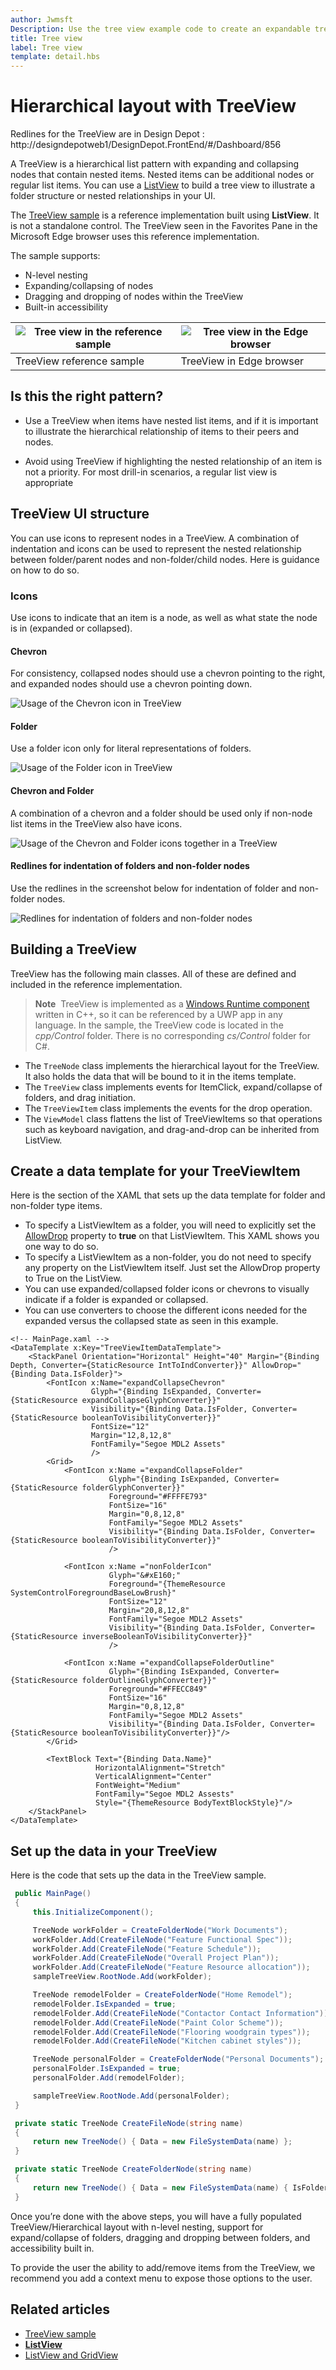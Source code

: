 ```yaml
---
author: Jwmsft
Description: Use the tree view example code to create an expandable tree.
title: Tree view
label: Tree view
template: detail.hbs
---
```

# Hierarchical layout with TreeView
<link rel="stylesheet" href="https://az835927.vo.msecnd.net/sites/uwp/Resources/css/custom.css"> 

<div class="microsoft-internal-note">
Redlines for the TreeView are in Design Depot : http://designdepotweb1/DesignDepot.FrontEnd/#/Dashboard/856
</div>

A TreeView is a hierarchical list pattern with expanding and collapsing nodes that contain nested items. Nested items can be additional nodes or regular list items. You can use a [ListView](https://msdn.microsoft.com/library/windows/apps/windows.ui.xaml.controls.listview.aspx) to build a tree view to illustrate a folder structure or nested relationships in your UI.

The [TreeView sample](http://go.microsoft.com/fwlink/?LinkId=785018) is a reference implementation built using **ListView**. It is not a standalone control. The TreeView seen in the Favorites Pane in the Microsoft Edge browser uses this reference implementation.

The sample supports:
- N-level nesting
- Expanding/collapsing of nodes
- Dragging and dropping of nodes within the TreeView
- Built-in accessibility

![Tree view in the reference sample](images/tree-view-sample.png) | ![Tree view in the Edge browser](images/tree-view-edge.png)
-- | --
TreeView reference sample | TreeView in Edge browser

## Is this the right pattern?

- Use a TreeView when items have nested list items, and if it is important to illustrate the hierarchical relationship of items to their peers and nodes.

- Avoid using TreeView if highlighting the nested relationship of an item is not a priority. For most drill-in scenarios, a regular list view is appropriate

## TreeView UI structure

You can use icons to represent nodes in a TreeView. A combination of indentation and icons can be used to represent the nested relationship between
folder/parent nodes and non-folder/child nodes. Here is guidance on how to do so.

### Icons

Use icons to indicate that an item is a node, as well as what state the node is in (expanded or collapsed).

#### Chevron

For consistency, collapsed nodes should use a chevron pointing to the right, and expanded nodes should use a chevron pointing down.

![Usage of the Chevron icon in TreeView](images/treeview_chevron.png)

#### Folder

Use a folder icon only for literal representations of folders.

![Usage of the Folder icon in TreeView](images/treeview_folder.png)

#### Chevron and Folder

A combination of a chevron and a folder should be used only if non-node list items in the TreeView also have icons.

![Usage of the Chevron and Folder icons together in a TreeView](images/treeview_chevron_folder.png)

#### Redlines for indentation of folders and non-folder nodes

Use the redlines in the screenshot below for indentation of folder and non-folder nodes.

![Redlines for indentation of folders and non-folder nodes](images/treeview_chevron_folder_indent_rl.png)

## Building a TreeView

TreeView has the following main classes. All of these are defined and included in the reference implementation.

> **Note**&nbsp;&nbsp;TreeView is implemented as a [Windows Runtime component](https://msdn.microsoft.com/windows/uwp/winrt-components/index) written in C++, so it can be referenced by a UWP app in any language. In the sample, the TreeView code is located in the *cpp/Control* folder. There is no corresponding *cs/Control* folder for C#.

- The `TreeNode` class implements the hierarchical layout for the TreeView. It also holds the data that will be bound to it in the items template.
- The `TreeView` class implements events for ItemClick, expand/collapse of folders, and drag initiation.
- The `TreeViewItem` class implements the events for the drop operation.
- The `ViewModel` class flattens the list of TreeViewItems so that operations such as keyboard navigation, and drag-and-drop can be inherited from ListView.

## Create a data template for your TreeViewItem

Here is the section of the XAML that sets up the data template for folder and non-folder type items.
- To specify a ListViewItem as a folder, you will need to explicitly set the [AllowDrop](https://msdn.microsoft.com/library/windows/apps/windows.ui.xaml.uielement.allowdrop.aspx) property to **true** on that ListViewItem. This XAML shows you one way to do so.
- To specify a ListViewItem as a non-folder, you do not need to specify any property on the ListViewItem itself. Just set the AllowDrop property to True on the ListView.
- You can use expanded/collapsed folder icons or chevrons to visually indicate if a folder is expanded or collapsed.
- You can use converters to choose the different icons needed for the expanded versus the collapsed state as seen in this example.

```xaml
<!-- MainPage.xaml -->
<DataTemplate x:Key="TreeViewItemDataTemplate">
    <StackPanel Orientation="Horizontal" Height="40" Margin="{Binding Depth, Converter={StaticResource IntToIndConverter}}" AllowDrop="{Binding Data.IsFolder}">
        <FontIcon x:Name="expandCollapseChevron"
                  Glyph="{Binding IsExpanded, Converter={StaticResource expandCollapseGlyphConverter}}"
                  Visibility="{Binding Data.IsFolder, Converter={StaticResource booleanToVisibilityConverter}}"                           
                  FontSize="12"
                  Margin="12,8,12,8"
                  FontFamily="Segoe MDL2 Assets"                          
                  />
        <Grid>
            <FontIcon x:Name ="expandCollapseFolder"
                      Glyph="{Binding IsExpanded, Converter={StaticResource folderGlyphConverter}}"
                      Foreground="#FFFFE793"
                      FontSize="16"
                      Margin="0,8,12,8"
                      FontFamily="Segoe MDL2 Assets"
                      Visibility="{Binding Data.IsFolder, Converter={StaticResource booleanToVisibilityConverter}}"
                      />

            <FontIcon x:Name ="nonFolderIcon"
                      Glyph="&#xE160;"
                      Foreground="{ThemeResource SystemControlForegroundBaseLowBrush}"
                      FontSize="12"
                      Margin="20,8,12,8"
                      FontFamily="Segoe MDL2 Assets"
                      Visibility="{Binding Data.IsFolder, Converter={StaticResource inverseBooleanToVisibilityConverter}}"
                      />

            <FontIcon x:Name ="expandCollapseFolderOutline"
                      Glyph="{Binding IsExpanded, Converter={StaticResource folderOutlineGlyphConverter}}"
                      Foreground="#FFECC849"
                      FontSize="16"
                      Margin="0,8,12,8"
                      FontFamily="Segoe MDL2 Assets"
                      Visibility="{Binding Data.IsFolder, Converter={StaticResource booleanToVisibilityConverter}}"/>
        </Grid>

        <TextBlock Text="{Binding Data.Name}"
                   HorizontalAlignment="Stretch"
                   VerticalAlignment="Center"  
                   FontWeight="Medium"
                   FontFamily="Segoe MDL2 Assests"                           
                   Style="{ThemeResource BodyTextBlockStyle}"/>
    </StackPanel>
</DataTemplate>
```

## Set up the data in your TreeView

Here is the code that sets up the data in the TreeView sample.

```csharp
 public MainPage()
 {
     this.InitializeComponent();

     TreeNode workFolder = CreateFolderNode("Work Documents");
     workFolder.Add(CreateFileNode("Feature Functional Spec"));
     workFolder.Add(CreateFileNode("Feature Schedule"));
     workFolder.Add(CreateFileNode("Overall Project Plan"));
     workFolder.Add(CreateFileNode("Feature Resource allocation"));
     sampleTreeView.RootNode.Add(workFolder);

     TreeNode remodelFolder = CreateFolderNode("Home Remodel");
     remodelFolder.IsExpanded = true;
     remodelFolder.Add(CreateFileNode("Contactor Contact Information"));
     remodelFolder.Add(CreateFileNode("Paint Color Scheme"));
     remodelFolder.Add(CreateFileNode("Flooring woodgrain types"));
     remodelFolder.Add(CreateFileNode("Kitchen cabinet styles"));

     TreeNode personalFolder = CreateFolderNode("Personal Documents");
     personalFolder.IsExpanded = true;
     personalFolder.Add(remodelFolder);

     sampleTreeView.RootNode.Add(personalFolder);
 }

 private static TreeNode CreateFileNode(string name)
 {
     return new TreeNode() { Data = new FileSystemData(name) };
 }

 private static TreeNode CreateFolderNode(string name)
 {
     return new TreeNode() { Data = new FileSystemData(name) { IsFolder = true } };
 }
```

Once you’re done with the above steps, you will have a fully populated TreeView/Hierarchical layout with n-level nesting, support for expand/collapse of folders, dragging and dropping between folders, and accessibility built in.

To provide the user the ability to add/remove items from the TreeView, we recommend you add a context menu to expose those options to the user.


## Related articles

- [TreeView sample](http://go.microsoft.com/fwlink/?LinkId=785018)
- [**ListView**](https://msdn.microsoft.com/library/windows/apps/windows.ui.xaml.controls.listview.aspx)
- [ListView and GridView](listview-and-gridview.md)
